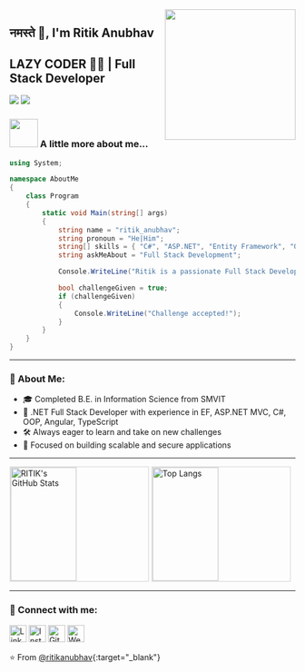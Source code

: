 <img align="right" src="https://media.giphy.com/media/M9gbBd9nbDrOTu1Mqx/giphy.gif" width="230">

## नमस्ते 🙏, I'm Ritik Anubhav  
## LAZY CODER 👨‍💻 | Full Stack Developer  

[![](https://img.shields.io/badge/LinkedIn-ritik-blue)](https://www.linkedin.com/in/ritik-anubhav-253ab3211/)
[![](https://img.shields.io/badge/Gmail-ritikanubhav59%40gmail.com-red)](mailto:ritikanubhav59@gmail.com)

### <img src="https://media.giphy.com/media/VgCDAzcKvsR6OM0uWg/giphy.gif" width="50"> A little more about me...

```csharp
using System;

namespace AboutMe
{
    class Program
    {
        static void Main(string[] args)
        {
            string name = "ritik_anubhav";
            string pronoun = "He|Him";
            string[] skills = { "C#", "ASP.NET", "Entity Framework", "OOP", "Angular", "TypeScript", "HTML", "CSS", "JavaScript" };
            string askMeAbout = "Full Stack Development";

            Console.WriteLine("Ritik is a passionate Full Stack Developer with a strong foundation in .NET technologies.");

            bool challengeGiven = true;
            if (challengeGiven)
            {
                Console.WriteLine("Challenge accepted!");
            }
        }
    }
}
```

---

### 🌟 About Me:

- 🎓 Completed B.E. in Information Science from SMVIT
- 💼 .NET Full Stack Developer with experience in EF, ASP.NET MVC, C#, OOP, Angular, TypeScript
- 🛠️ Always eager to learn and take on new challenges
- 🎯 Focused on building scalable and secure applications

---

<div>
  <img src="https://github-readme-stats.vercel.app/api?username=ritikanubhav&show_icons=true&theme=radical&count_private=true&border_radius=15" alt="RITIK's GitHub Stats" style="width: 48%; height: 200px; border: 2px solid #e6e6e6;" />
  <img src="https://github-readme-stats.vercel.app/api/top-langs/?username=ritikanubhav&langs_count=8&layout=compact&border_radius=15&theme=radical" alt="Top Langs" style="width: 48%; height: 200px; border: 2px solid #e6e6e6;" />
</div>

---

### 🔗 Connect with me:

<a href="https://www.linkedin.com/in/ritik-anubhav-253ab3211" target="_blank"><img src="https://img.icons8.com/ios-filled/50/000000/linkedin.png" alt="LinkedIn" width="30"></a>
<a href="https://www.instagram.com/ritik_anubhav_/" target="_blank"><img src="https://img.icons8.com/ios-filled/50/000000/instagram-new.png" alt="Instagram" width="30"></a>
<a href="https://github.com/ritikanubhav" target="_blank"><img src="https://img.icons8.com/ios-filled/50/000000/github.png" alt="GitHub" width="30"></a>
<a href="https://ritikanubhav.github.io/" target="_blank"><img src="https://img.icons8.com/ios-filled/50/000000/worldwide-location.png" alt="Website" width="30"></a>

⭐️ From [@ritikanubhav](https://github.com/ritikanubhav){:target="_blank"}
